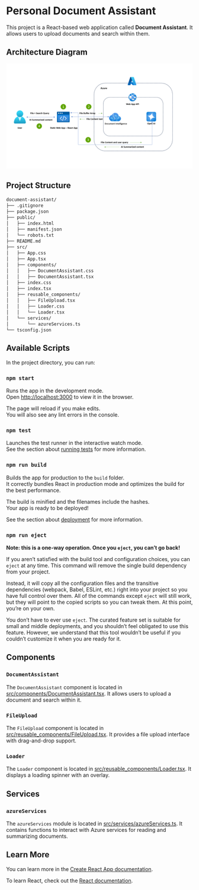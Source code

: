 # Personal Document Assistant

This project is a React-based web application called **Document Assistant**. It allows users to upload documents and search within them.

## Architecture Diagram

![Architecture Diagram](./architecture_diagram.png)

## Project Structure

```
document-assistant/
├── .gitignore
├── package.json
├── public/
│   ├── index.html
│   ├── manifest.json
│   └── robots.txt
├── README.md
├── src/
│   ├── App.css
│   ├── App.tsx
│   ├── components/
│   │   ├── DocumentAssistant.css
│   │   ├── DocumentAssistant.tsx
│   ├── index.css
│   ├── index.tsx
│   ├── reusable_components/
│   │   ├── FileUpload.tsx
│   │   ├── Loader.css
│   │   └── Loader.tsx
│   └── services/
│       └── azureServices.ts
└── tsconfig.json
```

## Available Scripts

In the project directory, you can run:

### `npm start`

Runs the app in the development mode.  
Open [http://localhost:3000](http://localhost:3000) to view it in the browser.

The page will reload if you make edits.  
You will also see any lint errors in the console.

### `npm test`

Launches the test runner in the interactive watch mode.  
See the section about [running tests](https://facebook.github.io/create-react-app/docs/running-tests) for more information.

### `npm run build`

Builds the app for production to the `build` folder.  
It correctly bundles React in production mode and optimizes the build for the best performance.

The build is minified and the filenames include the hashes.  
Your app is ready to be deployed!

See the section about [deployment](https://facebook.github.io/create-react-app/docs/deployment) for more information.

### `npm run eject`

**Note: this is a one-way operation. Once you `eject`, you can’t go back!**

If you aren’t satisfied with the build tool and configuration choices, you can `eject` at any time. This command will remove the single build dependency from your project.

Instead, it will copy all the configuration files and the transitive dependencies (webpack, Babel, ESLint, etc.) right into your project so you have full control over them. All of the commands except `eject` will still work, but they will point to the copied scripts so you can tweak them. At this point, you’re on your own.

You don’t have to ever use `eject`. The curated feature set is suitable for small and middle deployments, and you shouldn’t feel obligated to use this feature. However, we understand that this tool wouldn’t be useful if you couldn’t customize it when you are ready for it.

## Components

### `DocumentAssistant`

The `DocumentAssistant` component is located in [src/components/DocumentAssistant.tsx](src/components/DocumentAssistant.tsx). It allows users to upload a document and search within it.

### `FileUpload`

The `FileUpload` component is located in [src/reusable_components/FileUpload.tsx](src/reusable_components/FileUpload.tsx). It provides a file upload interface with drag-and-drop support.

### `Loader`

The `Loader` component is located in [src/reusable_components/Loader.tsx](src/reusable_components/Loader.tsx). It displays a loading spinner with an overlay.

## Services

### `azureServices`

The `azureServices` module is located in [src/services/azureServices.ts](src/services/azureServices.ts). It contains functions to interact with Azure services for reading and summarizing documents.

## Learn More

You can learn more in the [Create React App documentation](https://facebook.github.io/create-react-app/docs/getting-started).

To learn React, check out the [React documentation](https://reactjs.org/).

